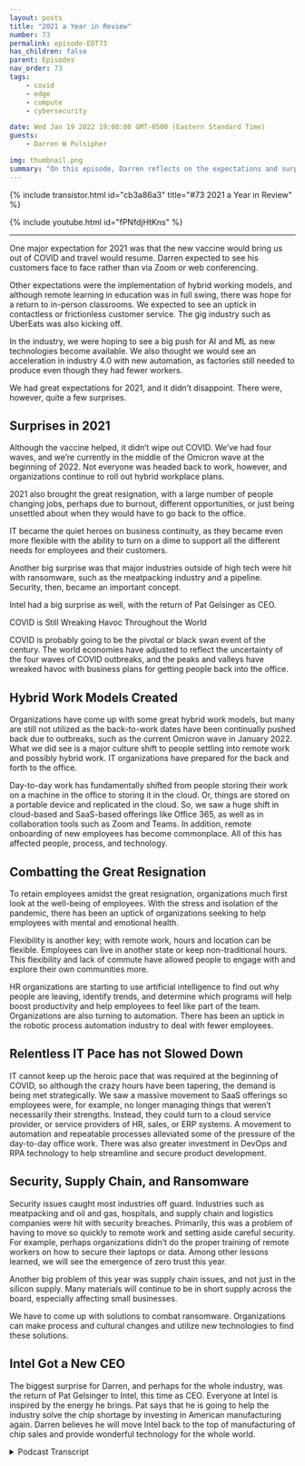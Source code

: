 ```yaml
---
layout: posts
title: "2021 a Year in Review"
number: 73
permalink: episode-EDT73
has_children: false
parent: Episodes
nav_order: 73
tags:
    - covid
    - edge
    - compute
    - cybersecurity

date: Wed Jan 19 2022 19:00:00 GMT-0500 (Eastern Standard Time)
guests:
    - Darren W Pulsipher

img: thumbnail.png
summary: "On this episode, Darren reflects on the expectations and surprises of 2021"
---
```


{% include transistor.html id="cb3a86a3" title="#73 2021 a Year in Review" %}

{% include youtube.html id="fPNfdjHtKns" %}

---

One major expectation for 2021 was that the new vaccine would bring us out of COVID and travel would resume. Darren expected to see his customers face to face rather than via Zoom or web conferencing.

Other expectations were the implementation of hybrid working models, and although remote learning in education was in full swing, there was hope for a return to in-person classrooms. We expected to see an uptick in contactless or frictionless customer service. The gig industry such as UberEats was also kicking off.

In the industry, we were hoping to see a big push for AI and ML as new technologies become available. We also thought we would see an acceleration in industry 4.0 with new automation, as factories still needed to produce even though they had fewer workers.

We had great expectations for 2021, and it didn’t disappoint. There were, however, quite a few surprises.

## Surprises in 2021

Although the vaccine helped, it didn’t wipe out COVID. We’ve had four waves, and we’re currently in the middle of the Omicron wave at the beginning of 2022. Not everyone was headed back to work, however, and organizations continue to roll out hybrid workplace plans.

2021 also brought the great resignation, with a large number of people changing jobs, perhaps due to burnout, different opportunities, or just being unsettled about when they would have to go back to the office.

IT became the quiet heroes on business continuity, as they became even more flexible with the ability to turn on a dime to support all the different needs for employees and their customers.

Another big surprise was that major industries outside of high tech were hit with ransomware, such as the meatpacking industry and a pipeline. Security, then, became an important concept.

Intel had a big surprise as well, with the return of Pat Gelsinger as CEO.

COVID is Still Wreaking Havoc Throughout the World  

COVID is probably going to be the pivotal or black swan event of the century. The world economies have adjusted to reflect the uncertainty of the four waves of COVID outbreaks, and the peaks and valleys have wreaked havoc with business plans for getting people back into the office.

## Hybrid Work Models Created

Organizations have come up with some great hybrid work models, but many are still not utilized as the back-to-work dates have been continually pushed back due to outbreaks, such as the current Omicron wave in January 2022.  What we did see is a major culture shift to people settling into remote work and possibly hybrid work. IT organizations have prepared for the back and forth to the office.

Day-to-day work has fundamentally shifted from people storing their work on a machine in the office to storing it in the cloud. Or, things are stored on a portable device and replicated in the cloud. So, we saw a huge shift in cloud-based and SaaS-based offerings like Office 365, as well as in collaboration tools such as Zoom and Teams.  In addition, remote onboarding of new employees has become commonplace. All of this has affected people, process, and technology.

## Combatting the Great Resignation

To retain employees amidst the great resignation, organizations much first look at the well-being of employees. With the stress and isolation of the pandemic, there has been an uptick of organizations seeking to help employees with mental and emotional health.

Flexibility is another key; with remote work, hours and location can be  flexible. Employees can live in another state or keep non-traditional hours. This flexibility and lack of commute have allowed people to engage with and explore their own communities more.

HR organizations are starting to use artificial intelligence to find out why people are leaving, identify trends, and determine which programs will help boost productivity and help employees to feel like part of the team. Organizations are also turning to automation. There has been an uptick in the robotic process automation industry to deal with fewer employees.

## Relentless IT Pace has not Slowed Down

IT cannot keep up the heroic pace that was required at the beginning of COVID, so although the crazy hours have been tapering, the demand is being met strategically. We saw a massive movement to SaaS offerings so employees were, for example, no longer managing things that weren’t necessarily their strengths. Instead, they could turn to a cloud service provider, or service providers of HR, sales, or ERP systems. A movement to automation and repeatable processes alleviated some of the pressure of the day-to-day office work. There was also greater investment in DevOps and RPA technology to help streamline and secure product development.

## Security, Supply Chain, and Ransomware

Security issues caught most industries off guard. Industries such as meatpacking and oil and gas, hospitals, and supply chain and logistics companies were hit with security breaches. Primarily, this was a problem of having to move so quickly to remote work and setting aside careful security. For example, perhaps organizations didn’t do the proper training of remote workers on how to secure their laptops or data. Among other lessons learned, we will see the emergence of zero trust this year.

Another big problem of this year was supply chain issues, and not just in the silicon supply. Many materials will continue to be in short supply across the board, especially affecting small businesses.

We have to come up with solutions to combat ransomware. Organizations can make process and cultural changes and utilize new technologies to find these solutions.

## Intel Got a New CEO

The biggest surprise for Darren, and perhaps for the whole industry, was the return of Pat Gelsinger to Intel, this time as CEO. Everyone at Intel is inspired by the energy he brings. Pat says that he is going to help the industry solve the chip shortage by investing in American manufacturing again.  Darren believes he will move Intel back to the top of manufacturing of chip sales and provide wonderful technology for the whole world.


<details>
<summary> Podcast Transcript </summary>

<p></p>

</details>
